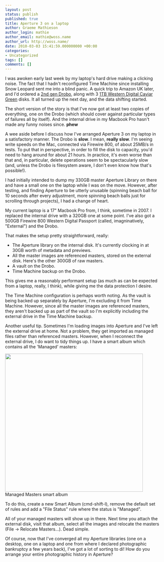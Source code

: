 ```yaml
---
layout: post
status: publish
published: true
title: Aperture 3 on a laptop
author: Graeme Mathieson
author_login: mathie
author_email: mathie@woss.name
author_url: http://woss.name/
date: 2010-03-03 15:41:59.000000000 +00:00
categories:
- Uncategorized
tags: []
comments: []
---
```

<p>I was awoken early last week by my laptop's hard drive making a clicking noise. The fact that I hadn't reconfigured Time Machine since installing Snow Leopard sent me into a blind panic. A quick trip to Amazon UK later, and I'd ordered a&nbsp;<a href="http://www.drobo.com/products/drobo.php">2nd gen Drobo</a>, along with 3&nbsp;<a href="http://www.wdc.com/en/products/Products.asp?DriveID=773">1TB Western Digital Caviar Green</a>&nbsp;disks. It all turned up the next day, and the data shifting started.</p>
<p>The short version of the story is that I've now got at least two copies of everything, one on the Drobo (which should cover against particular types of failures all by itself). And the internal drive in my Macbook Pro hasn't made any funny noises since.&nbsp;<strong>phew</strong></p>
<p>A wee aside before I discuss how I've arranged Aperture 3 on my laptop in a satisfactory manner. The Drobo is&nbsp;<strong>slow</strong>. I mean,&nbsp;<strong>really slow</strong>. I'm seeing write speeds on the Mac, connected via Firewire 800, of about 25MB/s in tests. To put that in perspective, in order to fill the disk to capacity, you'd need to hang around for about 21 hours. In practice, it's even worse than that and, in particular, delete operations seem to be spectacularly slow (and, unless the Drobo is filesystem aware, I don't even know how that's possible!).</p>
<p>I had initially intended to dump my 330GB master Aperture Library on there and have a small one on the laptop while I was on the move. However, after testing, and finding Aperture to be utterly unusable (spinning beach ball for 10 seconds after every adjustment, more spinning beach balls just for scrolling through projects), I had a change of heart.</p>
<p>My current laptop is a 17" Macbook Pro from, I think, sometime in 2007. I replaced the internal drive with a 320GB one at some point. I've also got a 500GB Firewire 800 Western Digital Passport (called, imagninatively, "External") and the Drobo.</p>
<p>That makes the setup pretty straightforward, really:</p>
<ul>
<li>The Aperture library on the internal disk. It's currently clocking in at 30GB worth of metadata and previews.</li>
<li>All the master images are referenced masters, stored on the external disk. Here's the other 300GB of raw masters.</li>
<li>A vault on the Drobo.</li>
<li>Time Machine backup on the Drobo.</li>
</ul>
<p>This gives me a reasonably performant setup (as much as can be expected from a laptop, really, I think), while giving me the data protection I desire.</p>
<p>The Time Machine configuration is perhaps worth noting. As the vault is being backed up separately by Aperture, I'm excluding it from Time Machine. However, since all the master images are referenced masters, they aren't backed up as part of the vault so I'm explicitly including the external drive in the Time Machine backup.</p>
<p>Another useful tip. Sometimes I'm loading images into Aperture and I've left the external drive at home. Not a problem, they get imported as managed files rather than referenced masters. However, when I reconnect the external drive, I do want to tidy things up. I have a smart album which contains all the 'Managed' masters:</p>
<p><span class="full-image-block ssNonEditable"><span><img style="width: 450px;" src="/storage/post-images/aperture-managed-masters.jpg?__SQUARESPACE_CACHEVERSION=1267614075856" alt="" /></span><span class="thumbnail-caption" style="width: 450px;">Managed Masters smart album</span></span></p>
<p>To do this, create a new Smart Album (cmd-shift-l), remove the default set of rules and add a "File Status" rule where the status is "Managed".</p>
<p>All of your managed masters will show up in there. Next time you attach the external disk, visit that album, select all the images and relocate the masters (File -&gt; Relocate Masters...). Dead simple.</p>
<p>Of course, now that I've converged all my Aperture libraries (one on a desktop, one on a laptop and one from where I declared photographic bankruptcy a few years back), I've got a lot of sorting to di! How do you arrange your entire photographic history in Aperture?</p>
